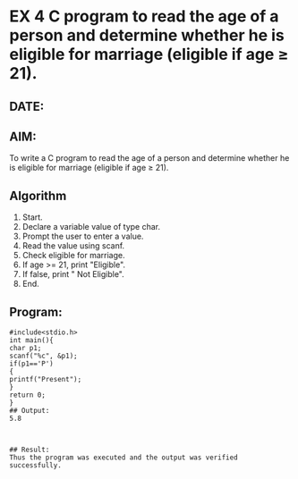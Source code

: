 # EX 4 C program to read the age of a person and determine whether he is eligible for marriage (eligible if age ≥ 21).
## DATE:
## AIM:
To write a C program to read the age of a person and determine whether he is eligible for marriage (eligible if age ≥ 21).

## Algorithm
1. Start.
2. Declare a variable value of type char.
3. Prompt the user to enter a value.
4. Read the value using scanf.
5. Check eligible for marriage.
6. If age >= 21, print "Eligible".
7. If false, print " Not Eligible".
8. End.

## Program:
```
#include<stdio.h>
int main(){
char p1;
scanf("%c", &p1);
if(p1=='P')
{
printf("Present");
}
return 0;
}
## Output:
5.8



## Result:
Thus the program was executed and the output was verified successfully.
